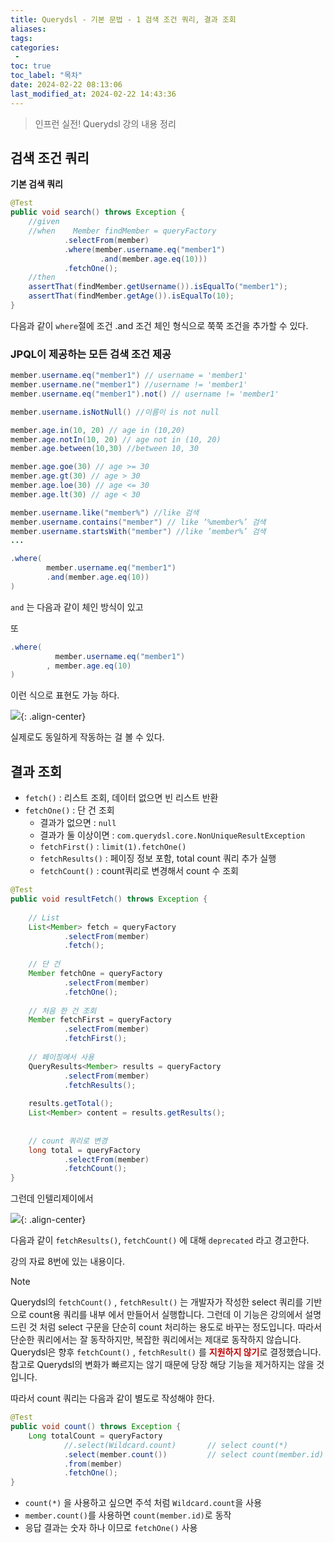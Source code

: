 ```yaml
---
title: Querydsl - 기본 문법 - 1 검색 조건 쿼리, 결과 조회
aliases: 
tags:
categories: 
 - 
toc: true
toc_label: "목차" 
date: 2024-02-22 08:13:06
last_modified_at: 2024-02-22 14:43:36
---
```

> 인프런 실전! Querydsl 강의 내용 정리

## 검색 조건 쿼리

**기본 검색 쿼리**

```java
@Test  
public void search() throws Exception {  
    //given  
    //when    Member findMember = queryFactory  
            .selectFrom(member)  
            .where(member.username.eq("member1")  
                    .and(member.age.eq(10)))  
            .fetchOne();  
    //then  
    assertThat(findMember.getUsername()).isEqualTo("member1");  
    assertThat(findMember.getAge()).isEqualTo(10);  
}
```
다음과 같이 `where`절에 조건 .and 조건 체인 형식으로 쭉쭉 조건을 추가할 수 있다.

### JPQL이 제공하는 모든 검색 조건 제공
```java
member.username.eq("member1") // username = 'member1' 
member.username.ne("member1") //username != 'member1' 
member.username.eq("member1").not() // username != 'member1' 

member.username.isNotNull() //이름이 is not null 

member.age.in(10, 20) // age in (10,20) 
member.age.notIn(10, 20) // age not in (10, 20) 
member.age.between(10,30) //between 10, 30 

member.age.goe(30) // age >= 30 
member.age.gt(30) // age > 30 
member.age.loe(30) // age <= 30 
member.age.lt(30) // age < 30 

member.username.like("member%") //like 검색 
member.username.contains("member") // like ‘%member%’ 검색 
member.username.startsWith("member") //like ‘member%’ 검색
...
```

```java
.where(  
        member.username.eq("member1")  
        .and(member.age.eq(10))  
)
```
`and` 는 다음과 같이 체인 방식이 있고

또 
```java
.where(  
          member.username.eq("member1")  
        , member.age.eq(10)  
)
```
이런 식으로 표현도 가능 하다.

![](https://i.imgur.com/eyLT4PI.png){: .align-center}

실제로도 동일하게 작동하는 걸 볼 수 있다.


## 결과 조회

- `fetch()` : 리스트 조회, 데이터 없으면 빈 리스트 반환
- `fetchOne()` : 단 건 조회
	- 결과가 없으면 : `null`
	- 결과가 둘 이상이면 : `com.querydsl.core.NonUniqueResultException`
	- `fetchFirst()` : `limit(1).fetchOne()`
	- `fetchResults()` : 페이징 정보 포함, total count 쿼리 추가 실행
	- `fetchCount()` : count쿼리로 변경해서 count 수 조회


```java
@Test  
public void resultFetch() throws Exception {  
  
    // List  
    List<Member> fetch = queryFactory  
            .selectFrom(member)  
            .fetch();  
      
    // 단 건  
    Member fetchOne = queryFactory  
            .selectFrom(member)  
            .fetchOne();  
  
    // 처음 한 건 조회  
    Member fetchFirst = queryFactory  
            .selectFrom(member)  
            .fetchFirst();  
  
    // 페이징에서 사용  
    QueryResults<Member> results = queryFactory  
            .selectFrom(member)  
            .fetchResults();  
  
    results.getTotal();  
    List<Member> content = results.getResults();  
  
      
    // count 쿼리로 변경  
    long total = queryFactory  
            .selectFrom(member)  
            .fetchCount();  
}
```

그런데 인텔리제이에서 

![](https://i.imgur.com/8vCyIM3.png){: .align-center}

다음과 같이 `fetchResults()`, `fetchCount()` 에 대해 `deprecated` 라고 경고한다.

강의 자료 8번에 있는 내용이다.

> [!NOTE]
> Querydsl의 `fetchCount()` , `fetchResult()` 는 개발자가 작성한 select 쿼리를 기반으로 count용 쿼리를 내부 에서 만들어서 실행합니다. 그런데 이 기능은 강의에서 설명드린 것 처럼 select 구문을 단순히 count 처리하는 용도로 바꾸는 정도입니다. 따라서 단순한 쿼리에서는 잘 동작하지만, 복잡한 쿼리에서는 제대로 동작하지 않습니다. Querydsl은 향후 `fetchCount()` , `fetchResult()` 를 <font color="#c00000">**지원하지 않기**</font>로 결정했습니다. 참고로 Querydsl의 변화가 빠르지는 않기 때문에 당장 해당 기능을 제거하지는 않을 것입니다.

따라서 count 쿼리는 다음과 같이 별도로 작성해야 한다.

```java
@Test  
public void count() throws Exception {  
    Long totalCount = queryFactory  
            //.select(Wildcard.count)       // select count(*)  
            .select(member.count())         // select count(member.id)  
            .from(member)  
            .fetchOne();  
}
```

- `count(*)` 을 사용하고 싶으면 주석 처럼 `Wildcard.count`을 사용
- `member.count()`를 사용하면 `count(member.id)`로 동작
- 응답 결과는 숫자 하나 이므로 `fetchOne()` 사용


